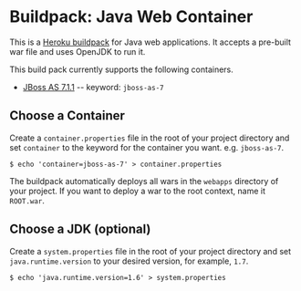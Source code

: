 # Buildpack: Java Web Container
This is a [Heroku buildpack](http://devcenter.heroku.com/articles/buildpack) for Java web applications. It accepts a pre-built war file and uses OpenJDK to run it.

This build pack currently supports the following containers.

* [JBoss AS 7.1.1](http://www.jboss.org/jbossas) -- keyword: `jboss-as-7`

## Choose a Container
Create a `container.properties` file in the root of your project directory and set `container` to the keyword for the container you want. e.g. `jboss-as-7`.

```
$ echo 'container=jboss-as-7' > container.properties
```

The buildpack automatically deploys all wars in the `webapps` directory of your project. If you want to deploy a war to the root context, name it `ROOT.war`.

## Choose a JDK (optional)
Create a `system.properties` file in the root of your project directory and set `java.runtime.version` to your desired version, for example, `1.7`.

```
$ echo 'java.runtime.version=1.6' > system.properties
```
